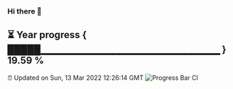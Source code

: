 ### Hi there 👋
⏳ Year progress { █████▁▁▁▁▁▁▁▁▁▁▁▁▁▁▁▁▁▁▁▁▁▁▁▁▁ } 19.59 %
---
⏰ Updated on Sun, 13 Mar 2022 12:26:14 GMT
![Progress Bar CI](https://github.com/liununu/liununu/workflows/Progress%20Bar%20CI/badge.svg)
